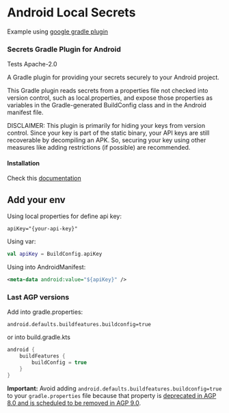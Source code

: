 # Android Local Secrets
Example using [google gradle plugin](https://github.com/google/secrets-gradle-plugin)

### Secrets Gradle Plugin for Android

Tests Apache-2.0

A Gradle plugin for providing your secrets securely to your Android project.

This Gradle plugin reads secrets from a properties file not checked into version control, such as local.properties,
and expose those properties as variables in the Gradle-generated BuildConfig class and in the Android manifest file.

DISCLAIMER: This plugin is primarily for hiding your keys from version control. Since your key is part of the static binary, 
your API keys are still recoverable by decompiling an APK. So, securing your key using other measures like adding restrictions (if possible) are recommended.

#### Installation

Check this [documentation](https://github.com/google/secrets-gradle-plugin#installation)

## Add your env

Using local properties for define api key:

```properties
apiKey="{your-api-key}"
```

Using var:
```kotlin
val apiKey = BuildConfig.apiKey
```

Using into AndroidManifest:
```xml
<meta-data android:value="${apiKey}" />

```

### Last AGP versions
Add into gradle.properties:

```properties
android.defaults.buildfeatures.buildconfig=true
```

or into build.gradle.kts

```kotlin
android {
    buildFeatures {
        buildConfig = true
    }
}
```

**Important:** Avoid adding `android.defaults.buildfeatures.buildconfig=true` to your `gradle.properties` file because 
that property is [deprecated in AGP 8.0 and is scheduled to be removed in AGP 9.0](https://cs.android.com/android-studio/platform/tools/base/+/0bc1c23297760643b03e8cfd8acc52c007a99cd6).

